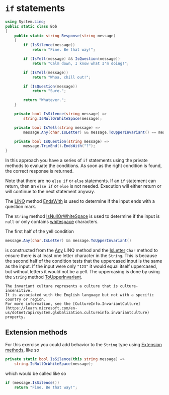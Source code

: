 # `if` statements

```csharp
using System.Linq;
public static class Bob
{
    public static string Response(string message)
    {
        if (IsSilence(message))
            return "Fine. Be that way!";

        if (IsYell(message) && IsQuestion(message))
            return "Calm down, I know what I'm doing!";

        if (IsYell(message))
            return "Whoa, chill out!";

        if (IsQuestion(message))
            return "Sure.";

        return "Whatever.";
    }

    private bool IsSilence(string message) =>
        string.IsNullOrWhiteSpace(message);

    private bool IsYell(string message) =>
        message.Any(char.IsLetter) && message.ToUpperInvariant() == message;

    private bool IsQuestion(string message) =>
        message.TrimEnd().EndsWith("?");
}
```

In this approach you have a series of `if` statements using the private methods to evaluate the conditions.
As soon as the right condition is found, the correct response is returned.

Note that there are no `else if` or `else` statements.
If an `if` statement can return, then an `else if` or `else` is not needed.
Execution will either return or will continue to the next statement anyway.

The [LINQ][linq] method [EndsWith][endswith] is used to determine if the input ends with a question mark.

The `String` method [IsNullOrWhiteSpace][isnullorwhitespace] is used to determine if the input is `null` or only contains [whitespace][whitespace] characters.

The first half of the yell condition

```csharp
message.Any(char.IsLetter) && message.ToUpperInvariant()
```

is constructed from the [Any][any] LINQ method and the [IsLetter][isletter] `Char` method to ensure there is at least one letter character in the `String`.
This is because the second half of the condition tests that the uppercased input is the same as the input.
If the input were only `"123"` it would equal itself uppercased, but without letters it would not be a yell.
The uppercasing is done by using the `String` method [ToUpperInvariant][toupperinvariant].

```exercism/note
The invariant culture represents a culture that is culture-insensitive.
It is associated with the English language but not with a specific country or region.
For more information, see the [CultureInfo.InvariantCulture](https://learn.microsoft.com/en-us/dotnet/api/system.globalization.cultureinfo.invariantculture) property.
```

## Extension methods

For this exercise you could add behavior to the `String` type using [Extension methods][extension-methods], like so

```csharp
private static bool IsSilence(this string message) =>
    string.IsNullOrWhiteSpace(message);
```

which would be called like so

```csharp
if (message.IsSilence())
    return "Fine. Be that way!";
```


[extension-methods]: https://learn.microsoft.com/en-us/dotnet/csharp/programming-guide/classes-and-structs/extension-methods
[linq]: https://learn.microsoft.com/en-us/dotnet/csharp/programming-guide/concepts/linq/
[endswith]: https://learn.microsoft.com/en-us/dotnet/api/system.string.endswith
[isnullorwhitespace]: https://learn.microsoft.com/en-us/dotnet/api/system.string.isnullorwhitespace
[whitespace]: https://www.oreilly.com/library/view/programming-c/0596001177/ch03s04.html
[any]: https://learn.microsoft.com/en-us/dotnet/api/system.linq.enumerable.any
[isletter]: https://learn.microsoft.com/en-us/dotnet/api/system.char.isletter
[toupperinvariant]: https://learn.microsoft.com/en-us/dotnet/api/system.string.toupperinvariant
[invariantculture]: https://learn.microsoft.com/en-us/dotnet/api/system.globalization.cultureinfo.invariantculture
